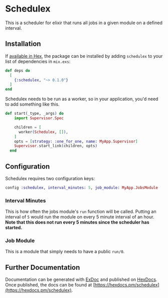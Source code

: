 # Schedulex

This is a scheduler for elixir that runs all jobs in a given module on a defined interval.

## Installation

If [available in Hex](https://hex.pm/docs/publish), the package can be installed
by adding `schedulex` to your list of dependencies in `mix.exs`:

```elixir
def deps do
  [
    {:schedulex, "~> 0.1.0"}
  ]
end
```

Schedulex needs to be run as a worker, so in your application, you'd need to add something like this.

```elixir
def start(_type, _args) do
    import Supervisor.Spec

    children = [
      worker(Schedulex, []),
    ]
    opts = [strategy: :one_for_one, name: MyApp.Supervisor]
    Supervisor.start_link(children, opts)
  end

```

## Configuration

Schedulex requires two configuration keys:

```elixir
config :schedulex, interval_minutes: 5, job_module: MyApp.JobsModule
```

### Interval Minutes

This is how often the jobs module's `run` function will be called. Putting an interval of `5` would run the module on every 5 minute interval of an hour. <b>Note that this does not run every 5 minutes since the scheduler has started.</b>

### Job Module

This is a module that simply needs to have a public `run/0`.

## Further Documentation

Documentation can be generated with [ExDoc](https://github.com/elixir-lang/ex_doc)
and published on [HexDocs](https://hexdocs.pm). Once published, the docs can
be found at [https://hexdocs.pm/schedulex](https://hexdocs.pm/schedulex).